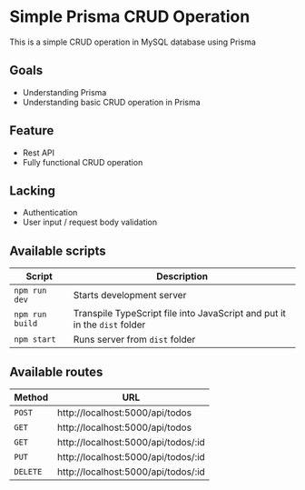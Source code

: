 # Simple Prisma CRUD Operation

This is a simple CRUD operation in MySQL database using Prisma

## Goals

- Understanding Prisma
- Understanding basic CRUD operation in Prisma

## Feature

- Rest API
- Fully functional CRUD operation

## Lacking

- Authentication
- User input / request body validation

## Available scripts

| Script          | Description                                                               |
| --------------- | ------------------------------------------------------------------------- |
| `npm run dev`   | Starts development server                                                 |
| `npm run build` | Transpile TypeScript file into JavaScript and put it in the `dist` folder |
| `npm start`     | Runs server from `dist` folder                                            |

## Available routes

| Method   | URL                                 |
| -------- | ----------------------------------- |
| `POST`   | http://localhost:5000/api/todos     |
| `GET`    | http://localhost:5000/api/todos     |
| `GET`    | http://localhost:5000/api/todos/:id |
| `PUT`    | http://localhost:5000/api/todos/:id |
| `DELETE` | http://localhost:5000/api/todos/:id |
